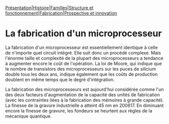 [Présentation](index.md)|[Histoire](histoire.md)|[Familles](familles.md)|[Structure et fonctionnement](fonctionnement.md)|[Fabrication](fabrication.md)|[Prospective et innovation](innovation.md)

<h1>La fabrication d'un microprocesseur</h1>

La fabrication d'un microprocesseur est essentiellement identique à celle de n'importe quel circuit intégré. Elle suit donc un procédé complexe. Mais l'énorme taille et complexité de la plupart des microprocesseurs a tendance à augmenter encore le coût de l'opération. La loi de Moore, qui indique que le nombre de transistors des microprocesseurs sur les puces de silicium double tous les deux ans, indique également que les coûts de production doublent en même temps que le degré d'intégration.

La fabrication des microprocesseurs est aujourd'hui considérée comme l'un des deux facteurs d'augmentation de la capacité des unités de fabrication (avec les contraintes liées à la fabrication des mémoires à grande capacité). La finesse de la gravure industrielle a atteint 45 nm en 200617. En diminuant encore la finesse de gravure, les fondeurs se heurtent aux règles de la mécanique quantique.
